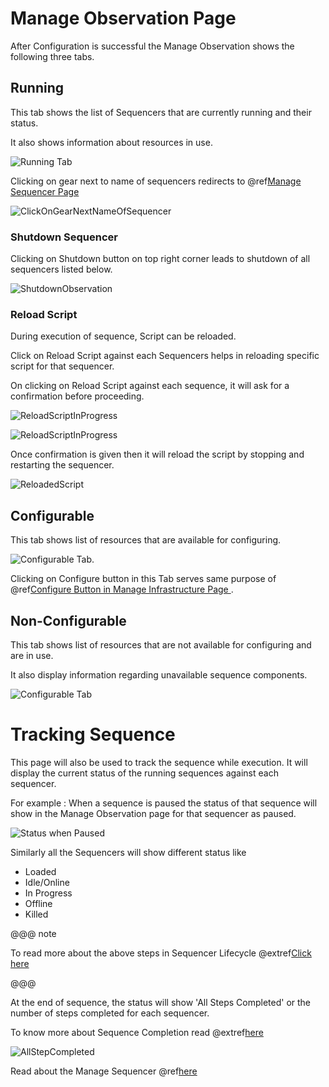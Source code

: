 # Manage Observation Page

After Configuration is successful the Manage Observation shows the following three tabs.

## Running  

This tab shows the list of Sequencers that are currently running and their status. 

It also shows information about resources in use.  

![Running Tab](./images/AfterConfigure-ManageObservation_runningTab.png)

Clicking on gear next to name of sequencers redirects to @ref[Manage Sequencer Page](ManageSequencer.md)

![ClickOnGearNextNameOfSequencer](./images/AfterConfigure-ManageObservation_manageSequencerClick.png)

### Shutdown Sequencer

Clicking on Shutdown button on top right corner leads to shutdown of all sequencers listed below. 

![ShutdownObservation](./images/ManageObservation_ShutdownObservation.png)

### Reload Script

During execution of sequence, Script can be reloaded. 

Click on Reload Script against each Sequencers helps in reloading specific script for that sequencer. 

On clicking on Reload Script against each sequence, it will ask for a confirmation before proceeding.

![ReloadScriptInProgress](./images/ManageObservation-ConfirmbeforeReload.png)


![ReloadScriptInProgress](./images/ManageObservation-ReloadScriptInProgress.png)

 Once confirmation is given then it will reload the script by stopping and restarting the sequencer. 

![ReloadedScript](./images/ManagObservation-ReloadedScript.png)


## Configurable 

This tab shows list of resources that are available for configuring.

![Configurable Tab](./images/ManageObservation_ConfigurableTabAfterConfigure.png).

Clicking on Configure button in this Tab serves same purpose of @ref[Configure Button in Manage Infrastructure Page ](./ManageInfrastructure.md#configure).

## Non-Configurable 

This tab shows list of resources that are not available for configuring and are in use.

It also display information regarding unavailable sequence components.

![Configurable Tab](./images/ManageObservation_NonConfigurableTab.png)


# Tracking Sequence

This page will also be used to track the sequence while execution. It will display the current status of the running sequences against each sequencer.

For example : When a sequence is paused the status of that sequence will show in the Manage Observation page for that sequencer as paused. 

![Status when Paused](./images/ObservationStatus_Paused.png)

Similarly all the Sequencers will show different status like

* Loaded
* Idle/Online
* In Progress
* Offline
* Killed

@@@ note

To read more about the above steps in Sequencer Lifecycle @extref[Click here](esw:////technical/sequencer-tech.html#sequencer-lifecycle)

@@@

At the end of sequence, the status will show 'All Steps Completed' or the number of steps completed for each sequencer. 

To know more about Sequence Completion read @extref[here](esw:////technical/sequencer-tech.html#completion-of-a-sequence)


![AllStepCompleted](./images/ManageObservation_AllStepsCompleted.png)

Read about the Manage Sequencer @ref[here](./ManageSequencer.md)

